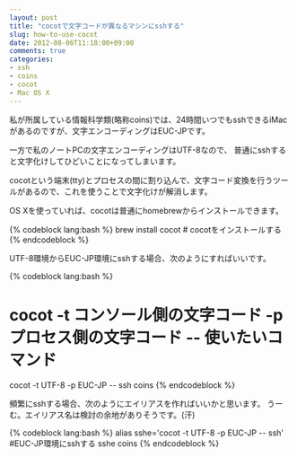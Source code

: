 ```yaml
---
layout: post
title: "cocotで文字コードが異なるマシンにsshする"
slug: how-to-use-cocot
date: 2012-08-06T11:18:00+09:00
comments: true
categories: 
- ssh
- coins
- cocot
- Mac OS X
---
```


私が所属している情報科学類(略称coins)では、24時間いつでもsshできるiMacがあるのですが、文字エンコーディングはEUC-JPです。

一方で私のノートPCの文字エンコーディングはUTF-8なので、
普通にsshすると文字化けしてひどいことになってしまいます。

cocotという端末(tty)とプロセスの間に割り込んで、文字コード変換を行うツールがあるので、これを使うことで文字化けが解消します。

OS Xを使っていれば、cocotは普通にhomebrewからインストールできます。

{% codeblock lang:bash %}
brew install cocot # cocotをインストールする
{% endcodeblock %}

UTF-8環境からEUC-JP環境にsshする場合、次のようにすればいいです。

{% codeblock lang:bash %}
# cocot -t コンソール側の文字コード -p プロセス側の文字コード -- 使いたいコマンド
cocot -t UTF-8 -p EUC-JP -- ssh coins
{% endcodeblock %}

頻繁にsshする場合、次のようにエイリアスを作ればいいかと思います。
うーむ。エイリアス名は検討の余地がありそうです。(汗)

{% codeblock lang:bash %}
alias sshe='cocot -t UTF-8 -p EUC-JP -- ssh' #EUC-JP環境にsshする
sshe coins
{% endcodeblock %}
